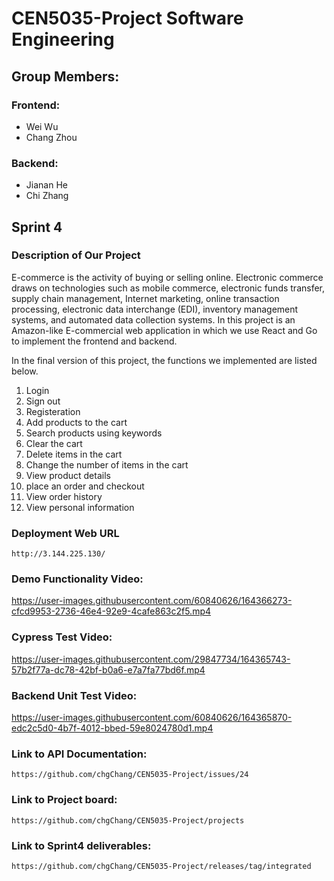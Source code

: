 # CEN5035-Project Software Engineering

## Group Members:
### Frontend:
- Wei Wu
- Chang Zhou
### Backend:
- Jianan He
- Chi Zhang

## Sprint 4 
### Description of Our Project
E-commerce is the activity of buying or selling online. Electronic commerce draws on technologies such as mobile commerce, electronic funds transfer, supply chain management, Internet marketing, online transaction processing, electronic data interchange (EDI), inventory management systems, and automated data collection systems.
In this project is an Amazon-like E-commercial web application in which we use React and Go to implement the frontend and backend. 

In the final version of this project, the functions we implemented are listed below.
1. Login
2. Sign out
3. Registeration
4. Add products to the cart
5. Search products using keywords
6. Clear the cart
7. Delete items in the cart
8. Change the number of items in the cart
9. View product details
10. place an order and checkout
11. View order history
12. View personal information


### Deployment Web URL
```
http://3.144.225.130/
```


### Demo Functionality Video:

https://user-images.githubusercontent.com/60840626/164366273-cfcd9953-2736-46e4-92e9-4cafe863c2f5.mp4



### Cypress Test Video:
https://user-images.githubusercontent.com/29847734/164365743-57b2f77a-dc78-42bf-b0a6-e7a7fa77bd6f.mp4

### Backend Unit Test Video:

https://user-images.githubusercontent.com/60840626/164365870-edc2c5d0-4b7f-4012-bbed-59e8024780d1.mp4




### Link to API Documentation:
```
https://github.com/chgChang/CEN5035-Project/issues/24
```

### Link to Project board:
```
https://github.com/chgChang/CEN5035-Project/projects
```

### Link to Sprint4 deliverables:
```
https://github.com/chgChang/CEN5035-Project/releases/tag/integrated
```

